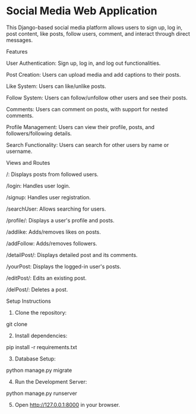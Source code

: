 <h1>Social Media Web Application</h1>

This Django-based social media platform allows users to sign up, log in, post content, like posts, follow users, comment, and interact through direct messages.

Features

User Authentication: Sign up, log in, and log out functionalities.

Post Creation: Users can upload media and add captions to their posts.

Like System: Users can like/unlike posts.

Follow System: Users can follow/unfollow other users and see their posts.

Comments: Users can comment on posts, with support for nested comments.

Profile Management: Users can view their profile, posts, and followers/following details.

Search Functionality: Users can search for other users by name or username.


Views and Routes

/: Displays posts from followed users.

/login: Handles user login.

/signup: Handles user registration.

/searchUser: Allows searching for users.

/profile/<id>: Displays a user's profile and posts.

/addlike: Adds/removes likes on posts.

/addFollow: Adds/removes followers.

/detailPost/<id>: Displays detailed post and its comments.

/yourPost: Displays the logged-in user's posts.

/editPost/<id>: Edits an existing post.

/delPost/<id>: Deletes a post.


Setup Instructions

1. Clone the repository:

git clone <repository-url>


2. Install dependencies:

pip install -r requirements.txt


3. Database Setup:

python manage.py migrate


4. Run the Development Server:

python manage.py runserver


5. Open http://127.0.0.1:8000 in your browser.
